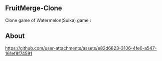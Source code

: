 ## FruitMerge-Clone
Clone game of Watermelon(Suika) game : 

## About

https://github.com/user-attachments/assets/e82d6823-3106-4fe0-a547-161ef8f74591

